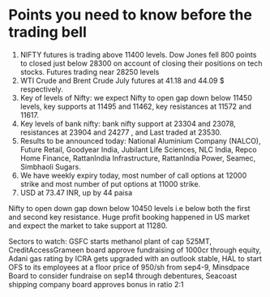 # Points you need to know before the trading bell
1. NIFTY futures is trading above 11400 levels. Dow Jones fell 800 points to closed just below  28300 on account of closing their positions on tech stocks. Futures trading near 28250 levels
2. WTI Crude and Brent Crude July futures at 41.18 and 44.09 $ respectively.
3. Key of levels of Nifty: we expect Nifty to open gap down below 11450 levels, key supports at 11495 and 11462, key resistances at 11572 and 11617.
4. Key levels of bank nifty: bank nifty support at 23304 and 23078, resistances at 23904 and 24277 , and Last traded at 23530.
5. Results to be announced today: National Aluminium Company (NALCO), Future Retail, Goodyear India, Jubilant Life Sciences, NLC India, Repco Home Finance, RattanIndia Infrastructure, RattanIndia Power, Seamec, Simbhaoli Sugars.
6. We have weekly expiry today, most number of call options at 12000 strike and most number of put options at 11000 strike.
7. USD at 73.47 INR, up by 44 paisa

Nifty to open down gap down below 10450 levels i.e below both the first and second key resistance. Huge profit booking happened in US market and expect the market to take support at 11280.

Sectors to watch: GSFC starts methanol plant of cap 525MT, CreditAccessGrameen board approve fundraising of 1000cr through equity, Adani gas rating by ICRA gets upgraded with an outlook stable, HAL to start OFS to its employees at a floor price of 950/sh from sep4-9, Minsdpace Board to consider fundraise on sep14 through debentures, Seacoast shipping company board approves bonus in ratio 2:1
